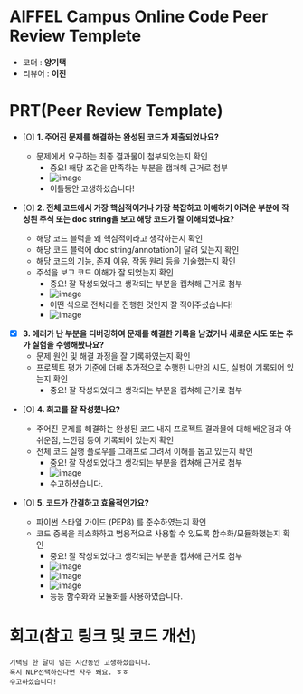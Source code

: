 # AIFFEL Campus Online Code Peer Review Templete
- 코더 : **양기택**
- 리뷰어 : **이진**


# PRT(Peer Review Template)
- [O]  **1. 주어진 문제를 해결하는 완성된 코드가 제출되었나요?**
    - 문제에서 요구하는 최종 결과물이 첨부되었는지 확인
        - 중요! 해당 조건을 만족하는 부분을 캡쳐해 근거로 첨부
        - ![image](https://github.com/user-attachments/assets/45365317-efc2-4080-bc61-05f7abee68a8)
        - 이틀동안 고생하셨습니다!

    
- [O]  **2. 전체 코드에서 가장 핵심적이거나 가장 복잡하고 이해하기 어려운 부분에 작성된 
주석 또는 doc string을 보고 해당 코드가 잘 이해되었나요?**
    - 해당 코드 블럭을 왜 핵심적이라고 생각하는지 확인
    - 해당 코드 블럭에 doc string/annotation이 달려 있는지 확인
    - 해당 코드의 기능, 존재 이유, 작동 원리 등을 기술했는지 확인
    - 주석을 보고 코드 이해가 잘 되었는지 확인
        - 중요! 잘 작성되었다고 생각되는 부분을 캡쳐해 근거로 첨부
        - ![image](https://github.com/user-attachments/assets/6ef7825b-936e-451a-b8ab-e82ebb86d818)
        - 어떤 식으로 전처리를 진행한 것인지 잘 적어주셨습니다!
        - ![image](https://github.com/user-attachments/assets/a22ab1ab-03ff-46b7-8cf7-f20ce50fdcdf)


        
- [X]  **3. 에러가 난 부분을 디버깅하여 문제를 해결한 기록을 남겼거나
새로운 시도 또는 추가 실험을 수행해봤나요?**
    - 문제 원인 및 해결 과정을 잘 기록하였는지 확인
    - 프로젝트 평가 기준에 더해 추가적으로 수행한 나만의 시도, 
    실험이 기록되어 있는지 확인
        - 중요! 잘 작성되었다고 생각되는 부분을 캡쳐해 근거로 첨부
        
- [O]  **4. 회고를 잘 작성했나요?**
    - 주어진 문제를 해결하는 완성된 코드 내지 프로젝트 결과물에 대해
    배운점과 아쉬운점, 느낀점 등이 기록되어 있는지 확인
    - 전체 코드 실행 플로우를 그래프로 그려서 이해를 돕고 있는지 확인
        - 중요! 잘 작성되었다고 생각되는 부분을 캡쳐해 근거로 첨부
        - ![image](https://github.com/user-attachments/assets/c911e023-1a63-4b83-86a6-ec67210916b4)
        - 수고하셨습니다.

        
- [O]  **5. 코드가 간결하고 효율적인가요?**
    - 파이썬 스타일 가이드 (PEP8) 를 준수하였는지 확인
    - 코드 중복을 최소화하고 범용적으로 사용할 수 있도록 함수화/모듈화했는지 확인
        - 중요! 잘 작성되었다고 생각되는 부분을 캡쳐해 근거로 첨부
        - ![image](https://github.com/user-attachments/assets/d50a72de-b3b0-458b-9b5d-284cfef9cfbe)
        - ![image](https://github.com/user-attachments/assets/e7d566e9-11d2-4a6b-9afb-fefa61959a86)
        - ![image](https://github.com/user-attachments/assets/d28f7589-4d72-4f6f-bc83-620da045c68d)
        - 등등 함수화와 모듈화를 사용하였습니다.




# 회고(참고 링크 및 코드 개선)
```
기택님 한 달이 넘는 시간동안 고생하셨습니다.
혹시 NLP선택하신다면 자주 봬요. ㅎㅎ
수고하셨습니다!
```
